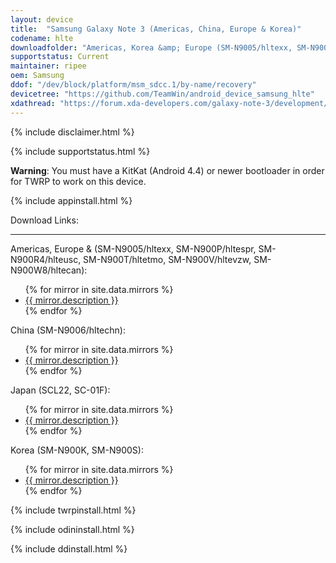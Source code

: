 ```yaml
---
layout: device
title:  "Samsung Galaxy Note 3 (Americas, China, Europe & Korea)"
codename: hlte
downloadfolder: "Americas, Korea &amp; Europe (SM-N9005/hltexx, SM-N900K/hltekor, SM-N900L/hltekor, SM-N900P/hltespr, SM-N900R4/hlteusc, SM-N900S/hltekor, SM-N900T/hltetmo, SM-N900V/hltevzw, SM-N900W8/hltecan):|hlte|Japan (SCL22, SC-01F)|hltekdi"
supportstatus: Current
maintainer: ripee
oem: Samsung
ddof: "/dev/block/platform/msm_sdcc.1/by-name/recovery"
devicetree: "https://github.com/TeamWin/android_device_samsung_hlte"
xdathread: "https://forum.xda-developers.com/galaxy-note-3/development/recovery-twrp-3-2-1-1-t3746760"
---
```


{% include disclaimer.html %}

{% include supportstatus.html %}

<p class="text"><strong>Warning</strong>: You must have a KitKat (Android 4.4) or newer bootloader in order for TWRP to work on this device.</p>

{% include appinstall.html %}

<div class='page-heading'>Download Links:</div>
<hr />
<p class="text">Americas, Europe &amp; (SM-N9005/hltexx, SM-N900P/hltespr, SM-N900R4/hlteusc, SM-N900T/hltetmo, SM-N900V/hltevzw, SM-N900W8/hltecan):</p>
<ul>
{% for mirror in site.data.mirrors %}
  <li>
    <a href="{{ mirror.baseurl }}hlte">
      {{ mirror.description }}
    </a>
  </li>
{% endfor %}
</ul>
<p class="text">China (SM-N9006/hltechn):</p>
<ul>
{% for mirror in site.data.mirrors %}
  <li>
    <a href="{{ mirror.baseurl }}hltechn">
      {{ mirror.description }}
    </a>
  </li>
{% endfor %}
</ul>
<p class="text">Japan (SCL22, SC-01F):</p>
<ul>
{% for mirror in site.data.mirrors %}
  <li>
    <a href="{{ mirror.baseurl }}hltekdi">
      {{ mirror.description }}
    </a>
  </li>
{% endfor %}
</ul>
<p class="text">Korea (SM-N900K, SM-N900S):</p>
<ul>
{% for mirror in site.data.mirrors %}
  <li>
    <a href="{{ mirror.baseurl }}hlteskti">
      {{ mirror.description }}
    </a>
  </li>
{% endfor %}
</ul>

{% include twrpinstall.html %}

{% include odininstall.html %}

{% include ddinstall.html %}
